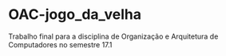 # OAC-jogo_da_velha
Trabalho final para a disciplina de Organização e Arquitetura de Computadores no semestre 17.1
